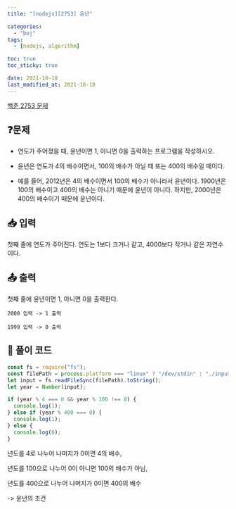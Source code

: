 ```yaml
---
title: "[nodejs][2753] 윤년"

categories:
  - "boj"
tags:
  - [nodejs, algorithm]

toc: true
toc_sticky: true

date: 2021-10-18
last_modified_at: 2021-10-18
---
```


[백준 2753 문제](https://www.acmicpc.net/problem/2753)

## ❓문제

- 연도가 주어졌을 때, 윤년이면 1, 아니면 0을 출력하는 프로그램을 작성하시오.

- 윤년은 연도가 4의 배수이면서, 100의 배수가 아닐 때 또는 400의 배수일 때이다.

- 예를 들어, 2012년은 4의 배수이면서 100의 배수가 아니라서 윤년이다. 1900년은 100의 배수이고 400의 배수는 아니기 때문에 윤년이 아니다. 하지만, 2000년은 400의 배수이기 때문에 윤년이다.

## 📥 입력

첫째 줄에 연도가 주어진다. 연도는 1보다 크거나 같고, 4000보다 작거나 같은 자연수이다.

## 📤 출력

첫째 줄에 윤년이면 1, 아니면 0을 출력한다.

```
2000 입력 -> 1 출력
```

```
1999 입력 -> 0 출력
```

## 📝 풀이 코드

```javascript
const fs = require("fs");
const filePath = process.platform === "linux" ? "/dev/stdin" : "./input.txt";
let input = fs.readFileSync(filePath).toString();
let year = Number(input);

if (year % 4 === 0 && year % 100 !== 0) {
  console.log(1);
} else if (year % 400 === 0) {
  console.log(1);
} else {
  console.log(0);
}
```

년도를 4로 나누어 나머지가 0이면 4의 배수,

년도를 100으로 나누어 0이 아니면 100의 배수가 아님,

년도를 400으로 나누어 나머지가 0이면 400의 배수

-> 윤년의 조건
